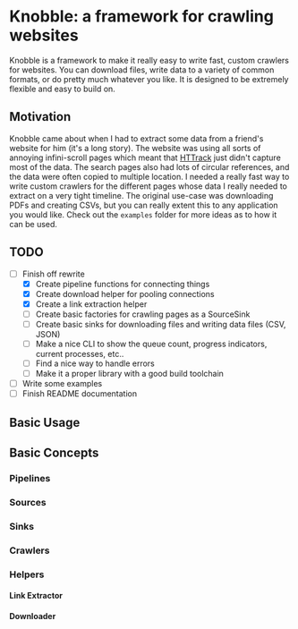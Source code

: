 # Knobble: a framework for crawling websites

Knobble is a framework to make it really easy to write fast, custom
crawlers for websites. You can download files, write data to a variety
of common formats, or do pretty much whatever you like. It is designed
to be extremely flexible and easy to build on.

## Motivation

Knobble came about when I had to extract some data from a friend's
website for him (it's a long story). The website was using
all sorts of annoying infini-scroll pages which meant that
[HTTrack](https://www.httrack.com/) just didn't capture most of the
data. The search pages also had lots of circular references, and the
data were often copied to multiple location. I needed a really fast way
to write custom crawlers for the different pages whose data I really
needed to extract on a very tight timeline. The original use-case was
downloading PDFs and creating CSVs, but you can really extent this to
any application you would like. Check out the `examples` folder for more
ideas as to how it can be used.

## TODO

- [ ] Finish off rewrite
  - [x] Create pipeline functions for connecting things
  - [x] Create download helper for pooling connections
  - [x] Create a link extraction helper
  - [ ] Create basic factories for crawling pages as a SourceSink
  - [ ] Create basic sinks for downloading files and writing data files (CSV, JSON)
  - [ ] Make a nice CLI to show the queue count, progress indicators, current
    processes, etc..
  - [ ] Find a nice way to handle errors
  - [ ] Make it a proper library with a good build toolchain
- [ ] Write some examples
- [ ] Finish README documentation

## Basic Usage

## Basic Concepts

### Pipelines

### Sources

### Sinks

### Crawlers

### Helpers

#### Link Extractor

#### Downloader
